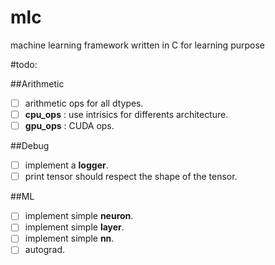 # mlc
machine learning framework written in C for learning purpose

#todo:

##Arithmetic

- [ ] arithmetic ops for all dtypes.
- [ ] **cpu_ops** : use intrisics for differents architecture.
- [ ] **gpu_ops** : CUDA ops.

##Debug

- [ ] implement a **logger**.
- [ ] print tensor should respect the shape of the tensor.

##ML

- [ ] implement simple **neuron**.
- [ ] implement simple **layer**.
- [ ] implement simple **nn**.
- [ ] autograd.
